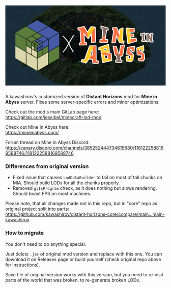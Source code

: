 # ![DH x MiA](readme/logo.png "DH x MiA")
A kawashirov's customized version of **Distant Horizons** mod for **Mine in Abyss** server.
Fixes some server-specific errors and minor optimizations.

Check out the mod's main GitLab page here:<br>
https://gitlab.com/jeseibel/minecraft-lod-mod

Check out Mine in Abyss here:<br>
https://mineinabyss.com/

Forum thread on Mine in Abyss Discord:<br>
https://canary.discord.com/channels/385252444734619680/1181222588169588746/1181222588169588746

### Differences from original version
- Fixed issue that causes `LodDataBuilder` to fail on most of tall chunks on MiA. Should build LODs for all the chunks properly.
- Removed `glIsProgram` check, as it does nothing but slows rendering. Should boost FPS on most machines.

Please note, that all changes made not in this repo, but in "core" repo as original project split into parts:<br>
https://github.com/kawashirov/distant-horizons-core/compare/main...main-kawashirov

### How to migrate
You don't need to do anything special.

Just delete `.jar` of original mod version and replace with this one.
You can download it on Releases page or build yourself (check original repo above for instructions).

Save file of original version works with this version,
but you need to re-visit parts of the world that was broken,
to re-generate broken LODs.

